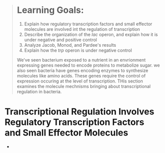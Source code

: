 > # Learning Goals:
> 1. Explain how regulatory transcription factors and small effector molecules are involved int the regulation of transcription
> 2. Describe the organization of the *lac* operon, and explain how it is under negative and positive control
> 3. Analyze Jacob, Monod, and Pardee's results
> 4. Explain how the *trp* operon is under negative control
>
> We've seen bacterium exposed to a nutrient in an envrionment expressing genes needed to encode proteins to metabolize sugar. we also seen bacteria have genes encoding enzymes to synthesize molecules like amino acids. These genes require the control of expression occuring at the level of transcription. THis section examines the molecule mechnisms bringing about transcriptional regulation in bacteria.

# Transcriptional Regulation Involves Regulatory Transcription Factors and Small Effector Molecules
- 
